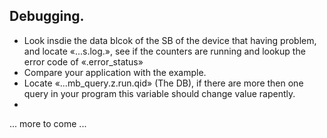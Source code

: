 Debugging.
----------

- Look insdie the data blcok of the SB of the device that having problem, and locate «...s.log.», see if the counters are running and lookup the error code of «.error_status»
- Compare your application with the example.
- Locate «...mb_query.z.run.qid» (The DB), if there are more then one query in your program this variable should change value rapently. 
- 

... more to come ...



